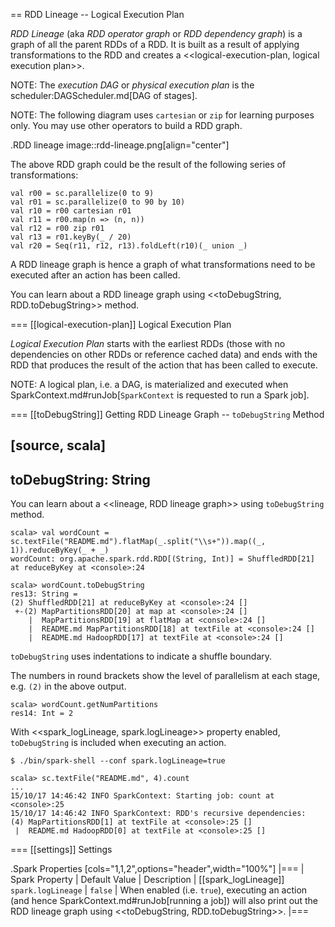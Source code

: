 == RDD Lineage -- Logical Execution Plan

*RDD Lineage* (aka _RDD operator graph_ or _RDD dependency graph_) is a graph of all the parent RDDs of a RDD. It is built as a result of applying transformations to the RDD and creates a <<logical-execution-plan, logical execution plan>>.

NOTE: The *execution DAG* or *physical execution plan* is the scheduler:DAGScheduler.md[DAG of stages].

NOTE: The following diagram uses `cartesian` or `zip` for learning purposes only. You may use other operators to build a RDD graph.

.RDD lineage
image::rdd-lineage.png[align="center"]

The above RDD graph could be the result of the following series of transformations:

```
val r00 = sc.parallelize(0 to 9)
val r01 = sc.parallelize(0 to 90 by 10)
val r10 = r00 cartesian r01
val r11 = r00.map(n => (n, n))
val r12 = r00 zip r01
val r13 = r01.keyBy(_ / 20)
val r20 = Seq(r11, r12, r13).foldLeft(r10)(_ union _)
```

A RDD lineage graph is hence a graph of what transformations need to be executed after an action has been called.

You can learn about a RDD lineage graph using <<toDebugString, RDD.toDebugString>> method.

=== [[logical-execution-plan]] Logical Execution Plan

*Logical Execution Plan* starts with the earliest RDDs (those with no dependencies on other RDDs or reference cached data) and ends with the RDD that produces the result of the action that has been called to execute.

NOTE: A logical plan, i.e. a DAG, is materialized and executed when  SparkContext.md#runJob[`SparkContext` is requested to run a Spark job].

=== [[toDebugString]] Getting RDD Lineage Graph -- `toDebugString` Method

[source, scala]
----
toDebugString: String
----

You can learn about a <<lineage, RDD lineage graph>> using `toDebugString` method.

```
scala> val wordCount = sc.textFile("README.md").flatMap(_.split("\\s+")).map((_, 1)).reduceByKey(_ + _)
wordCount: org.apache.spark.rdd.RDD[(String, Int)] = ShuffledRDD[21] at reduceByKey at <console>:24

scala> wordCount.toDebugString
res13: String =
(2) ShuffledRDD[21] at reduceByKey at <console>:24 []
 +-(2) MapPartitionsRDD[20] at map at <console>:24 []
    |  MapPartitionsRDD[19] at flatMap at <console>:24 []
    |  README.md MapPartitionsRDD[18] at textFile at <console>:24 []
    |  README.md HadoopRDD[17] at textFile at <console>:24 []
```

`toDebugString` uses indentations to indicate a shuffle boundary.

The numbers in round brackets show the level of parallelism at each stage, e.g. `(2)` in the above output.

```
scala> wordCount.getNumPartitions
res14: Int = 2
```

With <<spark_logLineage, spark.logLineage>> property enabled, `toDebugString` is included when executing an action.

```
$ ./bin/spark-shell --conf spark.logLineage=true

scala> sc.textFile("README.md", 4).count
...
15/10/17 14:46:42 INFO SparkContext: Starting job: count at <console>:25
15/10/17 14:46:42 INFO SparkContext: RDD's recursive dependencies:
(4) MapPartitionsRDD[1] at textFile at <console>:25 []
 |  README.md HadoopRDD[0] at textFile at <console>:25 []
```

=== [[settings]] Settings

.Spark Properties
[cols="1,1,2",options="header",width="100%"]
|===
| Spark Property | Default Value | Description
| [[spark_logLineage]] `spark.logLineage` | `false` | When enabled (i.e. `true`), executing an action (and hence SparkContext.md#runJob[running a job]) will also print out the RDD lineage graph using <<toDebugString, RDD.toDebugString>>.
|===
